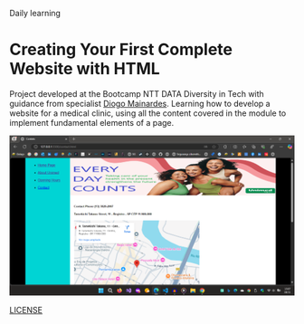 Daily learning

# Creating Your First Complete Website with HTML

Project developed at the Bootcamp NTT DATA Diversity in Tech with guidance from specialist [Diogo Mainardes](https://www.linkedin.com/in/diogomainardes/ "Diogo Mainardes").
Learning how to develop a website for a medical clinic, using all the content covered in the module to implement fundamental elements of a page.

![Contact](/assets/images/Contact.png)

[LICENSE](/LICENSE)
